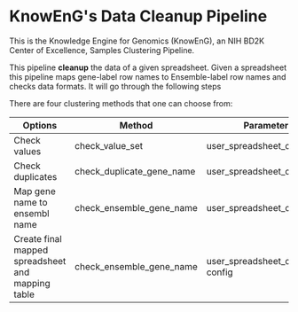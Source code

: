 # KnowEnG's Data Cleanup Pipeline
 This is the Knowledge Engine for Genomics (KnowEnG), an NIH BD2K Center of Excellence, Samples Clustering Pipeline.

This pipeline **cleanup** the data of a given spreadsheet. Given a spreadsheet this pipeline maps gene-label row names to Ensemble-label row names and checks data formats. It will go through the following steps

There are four clustering methods that one can choose from:


| **Options**                                      | **Method**                           | **Parameters** |
| ------------------------------------------------ | -------------------------------------| -------------- |
| Check values                                       | check_value_set                    | user_spreadsheet_dataframe            |
| Check duplicates                             | check_duplicate_gene_name              | user_spreadsheet_dataframe         |
| Map gene name to ensembl name           | check_ensemble_gene_name                   | user_spreadsheet_dataframe        |
| Create final mapped spreadsheet and mapping table | check_ensemble_gene_name | user_spreadsheet_dataframe, config     |

